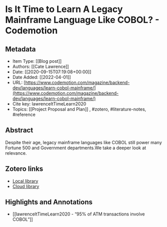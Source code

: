 # Is It Time to Learn A Legacy Mainframe Language Like COBOL? - Codemotion

## Metadata

* Item Type: [[Blog post]]
* Authors: [[Cate Lawrence]]
* Date: [[2020-09-15T07:19:08+00:00]]
* Date Added: [[2022-04-01]]
* URL: [https://www.codemotion.com/magazine/backend-dev/languages/learn-cobol-mainframe/](https://www.codemotion.com/magazine/backend-dev/languages/learn-cobol-mainframe/)
* Cite key: lawrenceItTimeLearn2020
* Topics: [[Project Proposal and Plan]]
, #zotero, #literature-notes, #reference

## Abstract

Despite their age, legacy mainframe languages like COBOL still power many Fortune 500 and Government departments.We take a deeper look at relevance.


##  Zotero links
* [Local library](zotero://select/items/1_XBRVKBBU)
* [Cloud library](http://zotero.org/users/9285361/items/XBRVKBBU)

## Highlights and Annotations

- [[lawrenceItTimeLearn2020 - “95% of ATM transactions involve COBOL”]]
